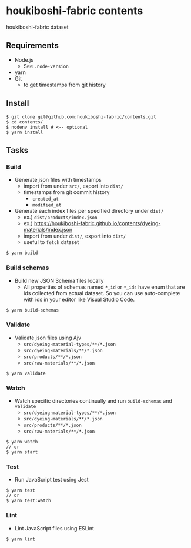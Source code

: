 # houkiboshi-fabric contents

houkiboshi-fabric dataset

## Requirements

- Node.js
  - See `.node-version`
- yarn
- Git
  - to get timestamps from git history

## Install

``` console
$ git clone git@github.com:houkiboshi-fabric/contents.git
$ cd contents/
$ nodenv install # <-- optional
$ yarn install
```

## Tasks

### Build

* Generate json files with timestamps
  * import from under `src/`, export into `dist/`
  * timestamps from git commit history
    * `created_at`
    * `modified_at`
* Generate each index files per specified directory under `dist/`
  * ex.) `dist/products/index.json`
  * ex.) https://houkiboshi-fabric.github.io/contents/dyeing-materials/index.json
  * import from under `dist/`, export into `dist/`
  * useful to `fetch` dataset

```console
$ yarn build
```

### Build schemas

* Build new JSON Schema files locally
  * All properties of schemas named `*_id` or `*_ids` have enum that
    are ids collected from actual dataset. So you can use auto-complete with ids
    in your editor like Visual Studio Code.

```console
$ yarn build-schemas
```

### Validate

* Validate json files using Ajv
  * `src/dyeing-material-types/**/*.json`
  * `src/dyeing-materials/**/*.json`
  * `src/products/**/*.json`
  * `src/raw-materials/**/*.json`

```console
$ yarn validate
```

### Watch

* Watch specific directories continually and run `build-schemas` and `validate`
  * `src/dyeing-material-types/**/*.json`
  * `src/dyeing-materials/**/*.json`
  * `src/products/**/*.json`
  * `src/raw-materials/**/*.json`

```console
$ yarn watch
// or
$ yarn start
```

### Test

* Run JavaScript test using Jest

```console
$ yarn test
// or
$ yarn test:watch
```

### Lint

* Lint JavaScript files using ESLint

```console
$ yarn lint
```
